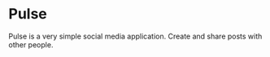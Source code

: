 # Pulse

Pulse is a very simple social media application. Create and share posts with other people.

